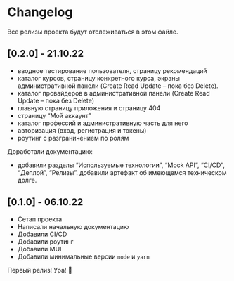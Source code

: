 # Changelog

Все релизы проекта будут отслеживаться в этом файле.

## [0.2.0] - 21.10.22

- вводное тестирование пользователя, страницу рекомендаций
- каталог курсов, страницу конкретного курса, экраны административной панели (Create Read Update – пока без Delete).
- каталог провайдеров в административной панели (Create Read Update – пока без Delete)
- главную страницу приложения и страницу 404
- страницу “Мой аккаунт”
- каталог профессий и административную часть для него
- авторизация (вход, регистрация и токены)
- роутинг с разграничением по ролям

Доработали документацию:
- добавили разделы “Используемые технологии”, “Mock API”, “CI/CD”, “Деплой”, “Релизы”.
добавили артефакт об имеющемся техническом долге.

## [0.1.0] - 06.10.22

- Сетап проекта
- Написали начальную документацию
- Добавили CI/CD
- Добавили роутинг
- Добавили MUI
- Добавили минимальные версии `node` и `yarn`

Первый релиз! Ура! 🎉
